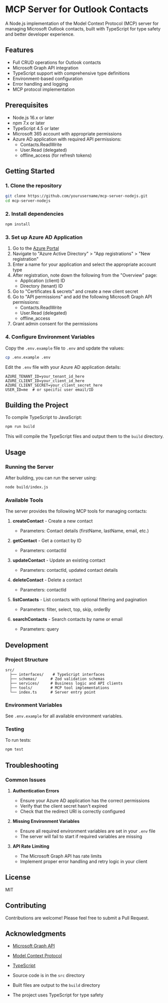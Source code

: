 # MCP Server for Outlook Contacts

A Node.js implementation of the Model Context Protocol (MCP) server for managing Microsoft Outlook contacts, built with TypeScript for type safety and better developer experience.

## Features

- Full CRUD operations for Outlook contacts
- Microsoft Graph API integration
- TypeScript support with comprehensive type definitions
- Environment-based configuration
- Error handling and logging
- MCP protocol implementation

## Prerequisites

- Node.js 16.x or later
- npm 7.x or later
- TypeScript 4.5 or later
- Microsoft 365 account with appropriate permissions
- Azure AD application with required API permissions:
  - Contacts.ReadWrite
  - User.Read (delegated)
  - offline_access (for refresh tokens)

## Getting Started

### 1. Clone the repository

```bash
git clone https://github.com/yourusername/mcp-server-nodejs.git
cd mcp-server-nodejs
```

### 2. Install dependencies

```bash
npm install
```

### 3. Set up Azure AD Application

1. Go to the [Azure Portal](https://portal.azure.com/)
2. Navigate to "Azure Active Directory" > "App registrations" > "New registration"
3. Enter a name for your application and select the appropriate account type
4. After registration, note down the following from the "Overview" page:
   - Application (client) ID
   - Directory (tenant) ID
5. Go to "Certificates & secrets" and create a new client secret
6. Go to "API permissions" and add the following Microsoft Graph API permissions:
   - Contacts.ReadWrite
   - User.Read (delegated)
   - offline_access
7. Grant admin consent for the permissions

### 4. Configure Environment Variables

Copy the `.env.example` file to `.env` and update the values:

```bash
cp .env.example .env
```

Edit the `.env` file with your Azure AD application details:

```
AZURE_TENANT_ID=your_tenant_id_here
AZURE_CLIENT_ID=your_client_id_here
AZURE_CLIENT_SECRET=your_client_secret_here
USER_ID=me  # or specific user email/ID
```

## Building the Project

To compile TypeScript to JavaScript:

```bash
npm run build
```

This will compile the TypeScript files and output them to the `build` directory.

## Usage

### Running the Server

After building, you can run the server using:

```bash
node build/index.js
```

### Available Tools

The server provides the following MCP tools for managing contacts:

1. **createContact** - Create a new contact
   - Parameters: Contact details (firstName, lastName, email, etc.)

2. **getContact** - Get a contact by ID
   - Parameters: contactId

3. **updateContact** - Update an existing contact
   - Parameters: contactId, updated contact details

4. **deleteContact** - Delete a contact
   - Parameters: contactId

5. **listContacts** - List contacts with optional filtering and pagination
   - Parameters: filter, select, top, skip, orderBy

6. **searchContacts** - Search contacts by name or email
   - Parameters: query

## Development

### Project Structure

```
src/
  ├── interfaces/    # TypeScript interfaces
  ├── schemas/      # Zod validation schemas
  ├── services/     # Business logic and API clients
  ├── tools/        # MCP tool implementations
  └── index.ts      # Server entry point
```

### Environment Variables

See `.env.example` for all available environment variables.

### Testing

To run tests:

```bash
npm test
```

## Troubleshooting

### Common Issues

1. **Authentication Errors**
   - Ensure your Azure AD application has the correct permissions
   - Verify that the client secret hasn't expired
   - Check that the redirect URI is correctly configured

2. **Missing Environment Variables**
   - Ensure all required environment variables are set in your `.env` file
   - The server will fail to start if required variables are missing

3. **API Rate Limiting**
   - The Microsoft Graph API has rate limits
   - Implement proper error handling and retry logic in your client

## License

MIT

## Contributing

Contributions are welcome! Please feel free to submit a Pull Request.

## Acknowledgments

- [Microsoft Graph API](https://learn.microsoft.com/en-us/graph/overview)
- [Model Context Protocol](https://github.com/modelcontextprotocol)
- [TypeScript](https://www.typescriptlang.org/)

- Source code is in the `src` directory
- Built files are output to the `build` directory
- The project uses TypeScript for type safety
